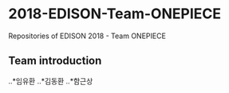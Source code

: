 # 2018-EDISON-Team-ONEPIECE
Repositories of EDISON 2018 - Team ONEPIECE
## Team introduction
..*임유환
..*김동환
..*함근상 
